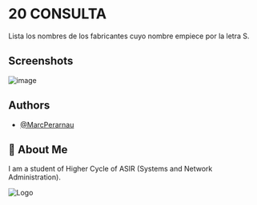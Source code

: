 # 20 CONSULTA
Lista los nombres de los fabricantes cuyo nombre empiece por la letra S.


## Screenshots

![image](https://github.com/MarcPerarnau/MYSQL/assets/151735878/f22f1bd2-cd9c-4dc0-9f1e-a87348f23d22)


## Authors

- [@MarcPerarnau](https://github.com/MarcPerarnau)


## 🚀 About Me
I am a student of Higher Cycle of ASIR (Systems and Network Administration).


![Logo](https://github.com/MarcPerarnau/MV/assets/151735878/dbd36d50-971f-4147-8b66-0c489954895e)
